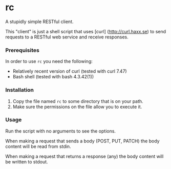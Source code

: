 rc
==

A stupidly simple RESTful client.

This "client" is just a shell script that uses [curl] (http://curl.haxx.se) 
to send requests to a RESTful web service and receive responses.

### Prerequisites

In order to use `rc` you need the following:

* Relatively recent version of curl (tested with curl 7.47)
* Bash shell (tested with bash 4.3.42(1))

### Installation

1. Copy the file named `rc` to some directory that is on your path.
2. Make sure the permissions on the file allow you to execute it.

### Usage

Run the script with no arguments to see the options.

When making a request that sends a body (POST, PUT, PATCH) the body content
will be read from stdin.

When making a request that returns a response (any) the body content will
be written to stdout.
